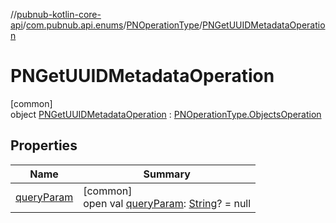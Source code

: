 //[pubnub-kotlin-core-api](../../../../index.md)/[com.pubnub.api.enums](../../index.md)/[PNOperationType](../index.md)/[PNGetUUIDMetadataOperation](index.md)

# PNGetUUIDMetadataOperation

[common]\
object [PNGetUUIDMetadataOperation](index.md) : [PNOperationType.ObjectsOperation](../-objects-operation/index.md)

## Properties

| Name | Summary |
|---|---|
| [queryParam](../query-param.md) | [common]<br>open val [queryParam](../query-param.md): [String](https://kotlinlang.org/api/core/kotlin-stdlib/kotlin/-string/index.html)? = null |
